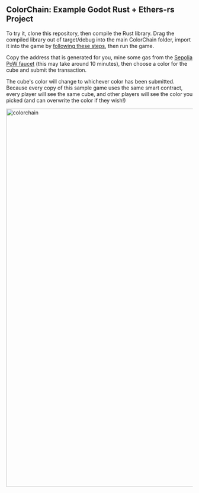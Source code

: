 ## ColorChain: Example Godot Rust + Ethers-rs Project

To try it, clone this repository, then compile the Rust library.  Drag the compiled library out of target/debug into the main ColorChain folder, import it into the game by [following these steps](https://github.com/Cactoidal/GodotRustEthers-rs/tree/main#6), then run the game.

Copy the address that is generated for you, mine some gas from the [Sepolia PoW faucet](https://sepolia-faucet.pk910.de/) (this may take around 10 minutes), then choose a color for the cube and submit the transaction.

The cube's color will change to whichever color has been submitted.  Because every copy of this sample game uses the same smart contract, every player will see the same cube, and other players will see the color you picked (and can overwrite the color if they wish!)

<img width="1021" alt="colorchain" src="https://github.com/Cactoidal/GodotRustEthers-rs/assets/115384394/f86efbdc-798f-4145-8905-bb57536152aa">
